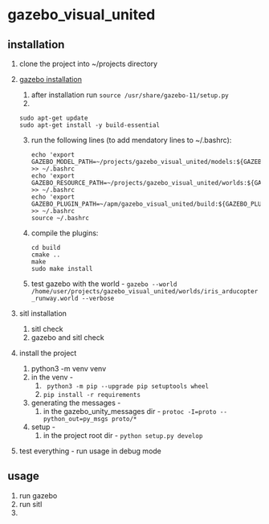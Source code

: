 # gazebo_visual_united

## installation 
1. clone the project into ~/projects directory 
2. [gazebo installation](http://gazebosim.org/tutorials?tut=install_ubuntu)
   1. after installation run ```source /usr/share/gazebo-11/setup.py```
   2. 
   ```
   sudo apt-get update 
   sudo apt-get install -y build-essential
   ```
   3. run the following lines (to add mendatory lines to ~/.bashrc):
       ```
       echo 'export GAZEBO_MODEL_PATH=~/projects/gazebo_visual_united/models:${GAZEBO_MODEL_PATH}' >> ~/.bashrc
       echo 'export GAZEBO_RESOURCE_PATH=~/projects/gazebo_visual_united/worlds:${GAZEBO_RESOURCE_PATH}' >> ~/.bashrc
       echo 'export GAZEBO_PLUGIN_PATH=~/apm/gazebo_visual_united/build:${GAZEBO_PLUGIN_PATH}' >> ~/.bashrc
       source ~/.bashrc
       ```

    4. compile the plugins:
       ```
       cd build
       cmake ..
       make
       sudo make install
       ```
   3. test gazebo with the world - ```gazebo --world /home/user/projects/gazebo_visual_united/worlds/iris_arducopter_runway.world --verbose```

3. sitl installation
   1. sitl check
   2. gazebo and sitl check   
4. install the project  
   1. python3 -m venv venv
   2. in the venv - 
      1. ``` python3 -m pip --upgrade pip setuptools wheel```
      2. ```pip install -r requirements```
   3. generating the messages - 
      1. in the gazebo_unity_messages dir - ```protoc -I=proto --python_out=py_msgs proto/*```
   4. setup - 
      1. in the project root dir - ```python setup.py develop```  
4. test everything - run usage in debug mode 


## usage
1. run gazebo 
2. run sitl 
3. 